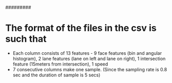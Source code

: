 #########

# The format of the files in the csv is such that
* Each column consists of 13 features - 9 face features (bin and angular histogram), 2 lane features (lane on left and lane on right), 1 intersection feature (15meters from intersection), 1 speed
* 7 consecutive columns make one sample. (Since the sampling rate is 0.8 sec and the duration of sample is 5 secs)